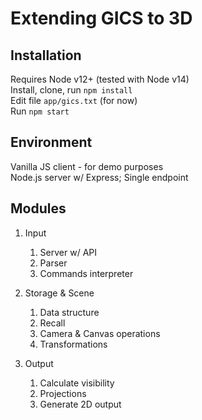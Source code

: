 # Extending GICS to 3D

## Installation

Requires Node v12+ (tested with Node v14)  
Install, clone, run `npm install`  
Edit file `app/gics.txt` (for now)  
Run `npm start`

## Environment

Vanilla JS client - for demo purposes  
Node.js server w/ Express; Single endpoint

## Modules

1. Input
   1. Server w/ API
   2. Parser
   3. Commands interpreter

2. Storage & Scene
   1. Data structure
   2. Recall
   3. Camera & Canvas operations
   4. Transformations

3. Output
   1. Calculate visibility
   2. Projections
   3. Generate 2D output



